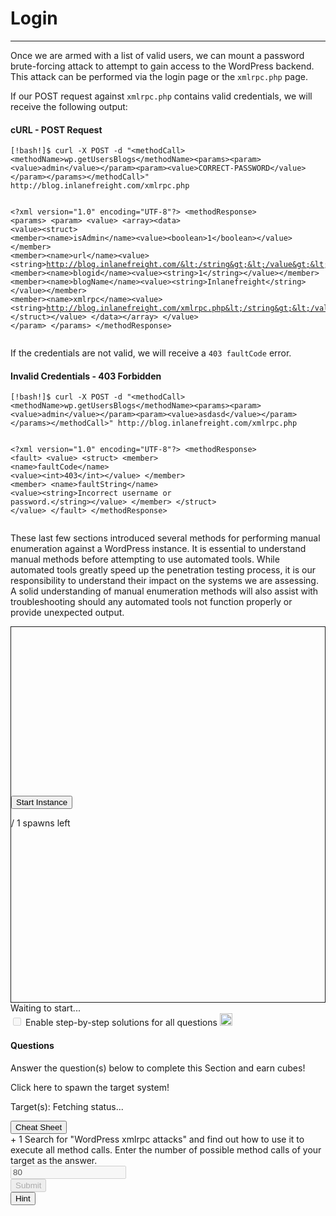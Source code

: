 
<h1>Login</h1>
<hr/>
<p>Once we are armed with a list of valid users, we can mount a password brute-forcing attack to attempt to gain access to the WordPress backend. This attack can be performed via the login page or the <code>xmlrpc.php</code> page.</p>
<p>If our POST request against <code>xmlrpc.php</code> contains valid credentials, we will receive the following output:</p>
<h4>cURL - POST Request</h4>
<pre><code class="language-shell-session">[!bash!]$ curl -X POST -d "&lt;methodCall&gt;&lt;methodName&gt;wp.getUsersBlogs&lt;/methodName&gt;&lt;params&gt;&lt;param&gt;&lt;value&gt;admin&lt;/value&gt;&lt;/param&gt;&lt;param&gt;&lt;value&gt;CORRECT-PASSWORD&lt;/value&gt;&lt;/param&gt;&lt;/params&gt;&lt;/methodCall&gt;" http://blog.inlanefreight.com/xmlrpc.php

&lt;?xml version="1.0" encoding="UTF-8"?&gt;
&lt;methodResponse&gt;
  &lt;params&gt;
    &lt;param&gt;
      &lt;value&gt;
      &lt;array&gt;&lt;data&gt;
  &lt;value&gt;&lt;struct&gt;
  &lt;member&gt;&lt;name&gt;isAdmin&lt;/name&gt;&lt;value&gt;&lt;boolean&gt;1&lt;/boolean&gt;&lt;/value&gt;&lt;/member&gt;
  &lt;member&gt;&lt;name&gt;url&lt;/name&gt;&lt;value&gt;&lt;string&gt;http://blog.inlanefreight.com/&lt;/string&gt;&lt;/value&gt;&lt;/member&gt;
  &lt;member&gt;&lt;name&gt;blogid&lt;/name&gt;&lt;value&gt;&lt;string&gt;1&lt;/string&gt;&lt;/value&gt;&lt;/member&gt;
  &lt;member&gt;&lt;name&gt;blogName&lt;/name&gt;&lt;value&gt;&lt;string&gt;Inlanefreight&lt;/string&gt;&lt;/value&gt;&lt;/member&gt;
  &lt;member&gt;&lt;name&gt;xmlrpc&lt;/name&gt;&lt;value&gt;&lt;string&gt;http://blog.inlanefreight.com/xmlrpc.php&lt;/string&gt;&lt;/value&gt;&lt;/member&gt;
&lt;/struct&gt;&lt;/value&gt;
&lt;/data&gt;&lt;/array&gt;
      &lt;/value&gt;
    &lt;/param&gt;
  &lt;/params&gt;
&lt;/methodResponse&gt;
</code></pre>
<p>If the credentials are not valid, we will receive a <code>403 faultCode</code> error.</p>
<h4>Invalid Credentials - 403 Forbidden</h4>
<pre><code class="language-shell-session">[!bash!]$ curl -X POST -d "&lt;methodCall&gt;&lt;methodName&gt;wp.getUsersBlogs&lt;/methodName&gt;&lt;params&gt;&lt;param&gt;&lt;value&gt;admin&lt;/value&gt;&lt;/param&gt;&lt;param&gt;&lt;value&gt;asdasd&lt;/value&gt;&lt;/param&gt;&lt;/params&gt;&lt;/methodCall&gt;" http://blog.inlanefreight.com/xmlrpc.php

&lt;?xml version="1.0" encoding="UTF-8"?&gt;
&lt;methodResponse&gt;
  &lt;fault&gt;
    &lt;value&gt;
      &lt;struct&gt;
        &lt;member&gt;
          &lt;name&gt;faultCode&lt;/name&gt;
          &lt;value&gt;&lt;int&gt;403&lt;/int&gt;&lt;/value&gt;
        &lt;/member&gt;
        &lt;member&gt;
          &lt;name&gt;faultString&lt;/name&gt;
          &lt;value&gt;&lt;string&gt;Incorrect username or password.&lt;/string&gt;&lt;/value&gt;
        &lt;/member&gt;
      &lt;/struct&gt;
    &lt;/value&gt;
  &lt;/fault&gt;
&lt;/methodResponse&gt;
</code></pre>
<p>These last few sections introduced several methods for performing manual enumeration against a WordPress instance. It is essential to understand manual methods before attempting to use automated tools. While automated tools greatly speed up the penetration testing process, it is our responsibility to understand their impact on the systems we are assessing. A solid understanding of manual enumeration methods will also assist with troubleshooting should any automated tools not function properly or provide unexpected output.</p>
<div class="mb-5 pwnbox-select-card"></div>
<div id="screen" style="height: 600px; border: 1px solid;">
<div class="screenPlaceholder">
<div class="instanceLoading" style="display: none;">
<h1 class="text-center" style="margin-top: 270px;"><i class="fa fa-circle-notch fa-spin"></i>
</h1>
<div class="text-center">Instance is starting...</div>
</div>
<div class="instanceTerminating" style="display: none;">
<h1 class="text-center" style="margin-top: 270px;"><i class="fa fa-circle-notch fa-spin"></i>
</h1>
<div class="text-center">Terminating instance...</div>
</div>
<div class="row instanceStart max-width-canvas">
<div class="col-4"></div>
<div class="col-4">
<button class="startInstanceBtn btn btn-success text-light btn-lg btn-block" style="margin-top: 270px;">Start Instance
                            </button>
<p class="text-center mt-2 font-size-13 font-secondary">
<span class="text-success spawnsLeft">
<i class="fal fa-infinity"></i>
</span> / 1 spawns left
                            </p>
</div>
<div class="col-4"></div>
</div>
</div>
</div>
<div class="row align-center justify-center my-4">
<div class="col-5 justify-start">
<button class="instance-button fullScreenBtn btn btn-light btn-sm float-left" style="display:none;" target="_blank"><i class="fad fa-expand text-success mr-1"></i>  Full Screen
                    </button>
<button class="instance-button terminateInstanceBtn btn btn-light btn-sm ml-2" style="display:none;"><i class="fad fa-times text-danger"></i>  Terminate
                    </button>
<button class="instance-button resetInstanceBtn btn btn-light btn-sm ml-1" style="display:none;"><i class="fad fa-sync text-warning mr-2"></i>  Reset
                    </button>
<div class="btn-group" role="group">
<button class="instance-button extendInstanceBtn btn btn-light btn-sm ml-1" style="display:none;cursor: default;">Life Left:
                            <span class="lifeLeft"></span>m
                        </button>
<button class="extendInstanceBtn extendInstanceBtnClicker btn btn-light btn-sm" data-title="Extend Life" data-toggle="tooltip" style="display:none;"><i class="fa fa-plus text-success"></i></button>
</div>
</div>
<div class="col-7 justify-end pt-2 pr-2 font-size-small text-right" id="statusText">Waiting to
                    start...
                </div>
</div>
<div class="d-inline-block mb-2 solutionSettings solutionSettingsOffsets" id="solutionsModuleSetting">
<div class="border border-secondary p-2 rounded">
<div class="custom-control custom-switch d-flex">
<input class="custom-control-input" disabled="" id="showSolutionsModuleSetting" type="checkbox"/>
<label class="custom-control-label font-size-14 font-weight-normal text-white" for="showSolutionsModuleSetting">
                                Enable step-by-step solutions for all questions
                            </label>
<span aria-hidden="true" class="cursor-pointer font-size-14 ml-1 mr-1 text-white" data-content="Access to this feature is exclusive to annual subscribers. To acquire an annual subscription, kindly proceed by clicking &lt;a href='/billing'&gt;here&lt;/a&gt;." data-html="true" data-placement="top" data-toggle="popover" data-trigger="click" title="Activate Solutions">
<i class="fa fa-info-circle font-size-12"></i>
</span>
<img alt="sparkles-icon-decoration" class="ml-2 w-auto sparkles-icon" height="20" src="/images/sparkles-solid.svg">
</img></div>
</div>
</div>
<div class="card" id="questionsDiv">
<div class="card-body">
<div class="row">
<div class="col-9">
<h4 class="card-title mt-0 font-size-medium">Questions</h4>
<p class="card-title-desc font-size-large font-size-15">Answer the question(s) below
                                to complete this Section and earn cubes!</p>
<span class="spawnTargetBtn spawn-target-text-clone d-none">Click here to spawn the target
                                system!</span>
<p class="card-title-desc font-size-large font-size-15 mb-0">
    Target(s): <span class="text-success">
<span class="target" style="cursor:pointer;">
<i class="fad fa-circle-notch fa-spin"></i>
<span class="spawnTargetBtn">Fetching status...</span>
</span>
</span>
<button class="resetTargetBtn btn btn-light btn-sm" data-title="Reset Target(s)" data-toggle="tooltip" style="cursor: pointer; display: none;">
<i class="fad fa-sync text-warning"></i>
</button>
<br/>
<div class="d-flex align-items-center targetLifeContainer">
<span class="targetLifeTimeContainer" style="display: none;">
            Life Left: <span class="targetLifeTime font-size-15">0</span> minute(s)
                    </span>
</div>
</p>
</div>
<div class="col-3 text-right float-right">
<button class="btn btn-light bg-color-blue-nav mt-2 w-100 d-flex align-items-center" data-target="#cheatSheetModal" data-toggle="modal">
<div><i class="fad fa-file-alt mr-2"></i></div>
<div class="text-center w-100 ml-1">Cheat Sheet</div>
</button>
</div>
</div>
<div>
<div>
<label class="module-question" for="5"><span class="badge badge-soft-dark font-size-14 mr-2">+ 1 <i class="fad fa-cube text-success"></i></span> Search for "WordPress xmlrpc attacks" and find out how to use it to execute all method calls. Enter the number of possible method calls of your target as the answer.
                            </label>
<div class="row">
<div class="col-lg-12 mb-4">
<input class="form-control text-success" disabled="true" type="text" value="80"/>
</div>
<div class="d-flex justify-content-end w-100 mr-3">
<div class="mb-4 mr-1 d-flex align-items-center">
<button class="btn btn-primary btn-block btnAnswer" data-question-id="5" disabled="true" id="btnAnswer5">
<div class="submit-button-text">
<i class="fad fa-flag-checkered mr-2"></i> Submit
                                            </div>
<div class="submit-button-loader mx-4 d-none">
<i class="fa fa-circle-notch fa-spin"></i>
</div>
</button>
</div>
<div class="mb-4 mr-1">
<button class="btn btn-outline-warning btn-block" data-target="#hint5" data-toggle="modal" id="hintBtn5"><i class="fad fa-life-ring mr-2"></i> Hint
                                        </button>
</div>
</div>
</div>
<div class="">
</div>
</div>
</div>
</div>
</div>
